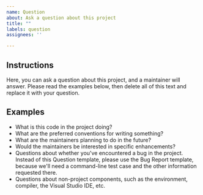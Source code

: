 ```yaml
---
name: Question
about: Ask a question about this project
title: ""
labels: question
assignees: ''

---
```



Instructions
----
Here, you can ask a question about this project, and a maintainer will answer. Please read the examples below, then delete all of this text and replace it with your question.


Examples
----
* What is this code in the project doing?
* What are the preferred conventions for writing something?
* What are the maintainers planning to do in the future?
* Would the maintainers be interested in specific enhancements?
* Questions about whether you've encountered a bug in the project. Instead of this Question template, please use the Bug Report template, because we'll need a command-line test case and the other information requested there.
* Questions about non-project components, such as the environment, compiler, the Visual Studio IDE, etc.

